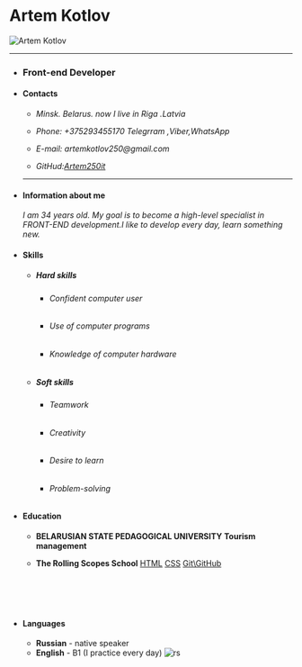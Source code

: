 # Artem Kotlov

![Artem Kotlov](IMG_164.JPG)

---

- ### **Front-end Developer**

- #### Contacts

  - _Minsk. Belarus. now I live in Riga .Latvia_

  - _Phone: +375293455170 Telegrram ,Viber,WhatsApp_
  - _E-mail: artemkotlov250@gmail.com_
  - _GitHud:[Artem250it](https://github.com/Artem250it)_

  ***

- #### Information about me

  _I am 34 years old. My goal is to become a high-level specialist in FRONT-END development.I like to develop every day, learn something new._

- #### Skills

  - ##### Hard skills
    - ###### Confident computer user
    - ###### Use of computer programs
    - ###### Knowledge of computer hardware
  - ##### Soft skills
    - ###### Teamwork
    - ###### Creativity
    - ###### Desire to learn
    - ###### Problem-solving

- #### Education

  - **BELARUSIAN STATE PEDAGOGICAL UNIVERSITY**
    **Tourism management**
  - **The Rolling Scopes School**
    [HTML](https://code-basics.com/ru/languages/html)
    [CSS](https://code-basics.com/ru/languages/css)
    [Git\GitHub](https://git-scm.com/book/ru/v2/%D0%92%D0%B2%D0%B5%D0%B4%D0%B5%D0%BD%D0%B8%D0%B5-%D0%9E-%D1%81%D0%B8%D1%81%D1%82%D0%B5%D0%BC%D0%B5-%D0%BA%D0%BE%D0%BD%D1%82%D1%80%D0%BE%D0%BB%D1%8F-%D0%B2%D0%B5%D1%80%D1%81%D0%B8%D0%B9)

    ```





    ```

- #### Languages
  - **Russian** - native speaker
  - **English** - B1 (I practice every day)
    ![rs](https://avatars.githubusercontent.com/u/11501370?s=200&v=4)
